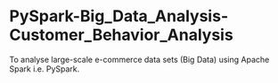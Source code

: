 # PySpark-Big_Data_Analysis-Customer_Behavior_Analysis
To analyse large-scale e-commerce data sets (Big Data) using Apache Spark i.e. PySpark.

